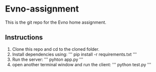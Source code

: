 # Evno-assignment
This is the git repo for the Evno home assignment.
## Instructions
1. Clone this repo and cd to the cloned folder.
2. Install dependencies using:
'''
pip install -r requirements.txt
'''
3. Run the server:
'''
pyhton app.py
'''
5. open another terminal window and run the client:
'''
python test.py
''' 
